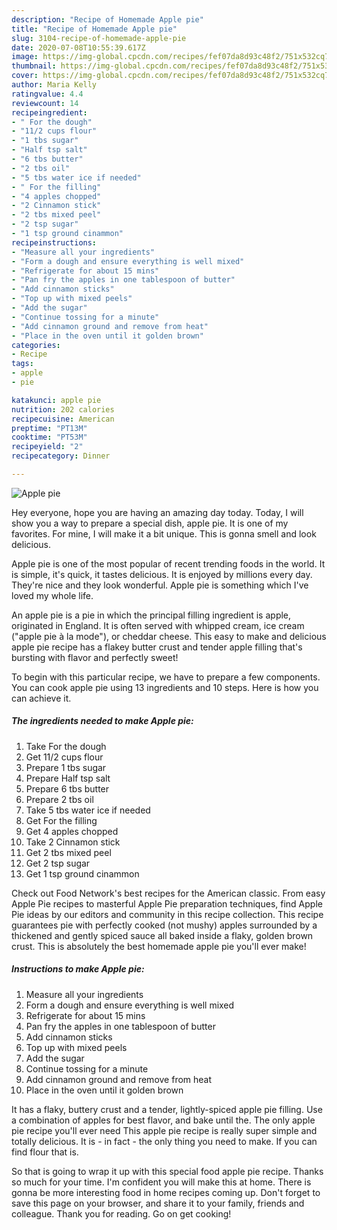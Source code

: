 ```yaml
---
description: "Recipe of Homemade Apple pie"
title: "Recipe of Homemade Apple pie"
slug: 3104-recipe-of-homemade-apple-pie
date: 2020-07-08T10:55:39.617Z
image: https://img-global.cpcdn.com/recipes/fef07da8d93c48f2/751x532cq70/apple-pie-recipe-main-photo.jpg
thumbnail: https://img-global.cpcdn.com/recipes/fef07da8d93c48f2/751x532cq70/apple-pie-recipe-main-photo.jpg
cover: https://img-global.cpcdn.com/recipes/fef07da8d93c48f2/751x532cq70/apple-pie-recipe-main-photo.jpg
author: Maria Kelly
ratingvalue: 4.4
reviewcount: 14
recipeingredient:
- " For the dough"
- "11/2 cups flour"
- "1 tbs sugar"
- "Half tsp salt"
- "6 tbs butter"
- "2 tbs oil"
- "5 tbs water ice if needed"
- " For the filling"
- "4 apples chopped"
- "2 Cinnamon stick"
- "2 tbs mixed peel"
- "2 tsp sugar"
- "1 tsp ground cinammon"
recipeinstructions:
- "Measure all your ingredients"
- "Form a dough and ensure everything is well mixed"
- "Refrigerate for about 15 mins"
- "Pan fry the apples in one tablespoon of butter"
- "Add cinnamon sticks"
- "Top up with mixed peels"
- "Add the sugar"
- "Continue tossing for a minute"
- "Add cinnamon ground and remove from heat"
- "Place in the oven until it golden brown"
categories:
- Recipe
tags:
- apple
- pie

katakunci: apple pie 
nutrition: 202 calories
recipecuisine: American
preptime: "PT13M"
cooktime: "PT53M"
recipeyield: "2"
recipecategory: Dinner

---
```



![Apple pie](https://img-global.cpcdn.com/recipes/fef07da8d93c48f2/751x532cq70/apple-pie-recipe-main-photo.jpg)

Hey everyone, hope you are having an amazing day today. Today, I will show you a way to prepare a special dish, apple pie. It is one of my favorites. For mine, I will make it a bit unique. This is gonna smell and look delicious.

Apple pie is one of the most popular of recent trending foods in the world. It is simple, it's quick, it tastes delicious. It is enjoyed by millions every day. They're nice and they look wonderful. Apple pie is something which I've loved my whole life.

An apple pie is a pie in which the principal filling ingredient is apple, originated in England. It is often served with whipped cream, ice cream (&#34;apple pie à la mode&#34;), or cheddar cheese. This easy to make and delicious apple pie recipe has a flakey butter crust and tender apple filling that&#39;s bursting with flavor and perfectly sweet!


To begin with this particular recipe, we have to prepare a few components. You can cook apple pie using 13 ingredients and 10 steps. Here is how you can achieve it.

<!--inarticleads1-->

##### The ingredients needed to make Apple pie:

1. Take  For the dough
1. Get 11/2 cups flour
1. Prepare 1 tbs sugar
1. Prepare Half tsp salt
1. Prepare 6 tbs butter
1. Prepare 2 tbs oil
1. Take 5 tbs water ice if needed
1. Get  For the filling
1. Get 4 apples chopped
1. Take 2 Cinnamon stick
1. Get 2 tbs mixed peel
1. Get 2 tsp sugar
1. Get 1 tsp ground cinammon


Check out Food Network&#39;s best recipes for the American classic. From easy Apple Pie recipes to masterful Apple Pie preparation techniques, find Apple Pie ideas by our editors and community in this recipe collection. This recipe guarantees pie with perfectly cooked (not mushy) apples surrounded by a thickened and gently spiced sauce all baked inside a flaky, golden brown crust. This is absolutely the best homemade apple pie you&#39;ll ever make! 

<!--inarticleads2-->

##### Instructions to make Apple pie:

1. Measure all your ingredients
1. Form a dough and ensure everything is well mixed
1. Refrigerate for about 15 mins
1. Pan fry the apples in one tablespoon of butter
1. Add cinnamon sticks
1. Top up with mixed peels
1. Add the sugar
1. Continue tossing for a minute
1. Add cinnamon ground and remove from heat
1. Place in the oven until it golden brown


It has a flaky, buttery crust and a tender, lightly-spiced apple pie filling. Use a combination of apples for best flavor, and bake until the. The only apple pie recipe you&#39;ll ever need This apple pie recipe is really super simple and totally delicious. It is - in fact - the only thing you need to make. If you can find flour that is. 

So that is going to wrap it up with this special food apple pie recipe. Thanks so much for your time. I'm confident you will make this at home. There is gonna be more interesting food in home recipes coming up. Don't forget to save this page on your browser, and share it to your family, friends and colleague. Thank you for reading. Go on get cooking!
